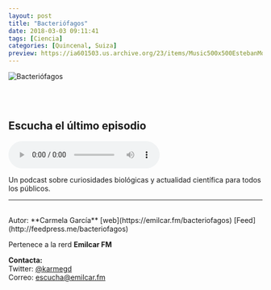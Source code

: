 ```yaml
---
layout: post
title: "Bacteriófagos"
date: 2018-03-03 09:11:41
tags: [Ciencia]
categories: [Quincenal, Suiza]
preview: https://ia601503.us.archive.org/23/items/Music500x500EstebanMontoya/Bacteriofagos300-EmilioCano.png
---
```


![Bacteriófagos](https://ia601503.us.archive.org/23/items/Music500x500EstebanMontoya/Bacteriofagos500-EmilioCano.png)

<br/>
<br/>

## Escucha el último episodio

<!--reproductor-feed=http://feedpress.me/bacteriofagos-->
<!--reproductor-start-->
<audio id="audio" preload="auto" controls="" src="http://tracking.feedpress.it/link/16632/9090165/29homeopatia.mp3"></audio>
<!--reproductor-end-->

Un podcast sobre curiosidades biológicas y actualidad científica para todos los públicos.  

_ _ _
<br>
Autor: **Carmela García**  
[web](https://emilcar.fm/bacteriofagos)  
[Feed](http://feedpress.me/bacteriofagos)  

Pertenece a la rerd **Emilcar FM**  


**Contacta:**  
Twitter: [@karmegd](https://twitter.com/Karmegd)  
Correo: [escucha@emilcar.fm](mailto:escucha@emilcar.fm)  

